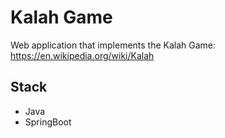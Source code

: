 # Kalah Game

Web application that implements the Kalah Game: https://en.wikipedia.org/wiki/Kalah

## Stack
* Java
* SpringBoot
